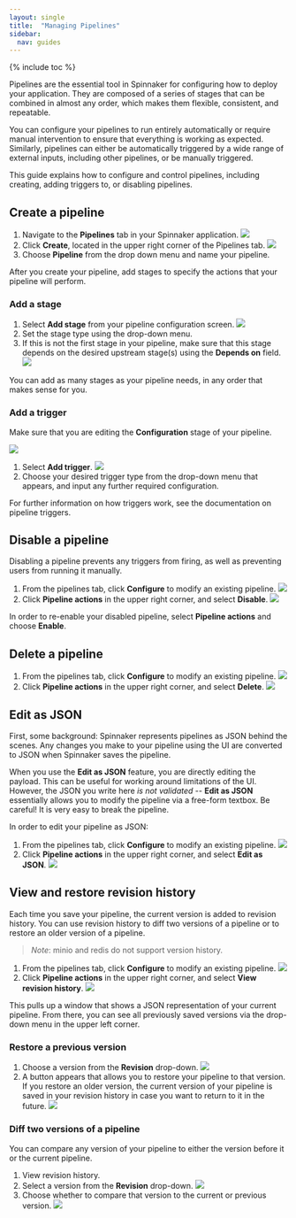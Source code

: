 ```yaml
---
layout: single
title:  "Managing Pipelines"
sidebar:
  nav: guides
---
```


{% include toc %}

Pipelines are the essential tool in Spinnaker for configuring how to deploy your
application. They are composed of a series of stages that can be combined in
almost any order, which makes them flexible, consistent, and repeatable.

You can configure your pipelines to run entirely automatically or require manual
intervention to ensure that everything is working as expected. Similarly,
pipelines can either be automatically triggered by a wide range of external
inputs, including other pipelines, or be manually triggered.

This guide explains how to configure and control pipelines, including creating,
adding triggers to, or disabling pipelines.

## Create a pipeline
1. Navigate to the **Pipelines** tab in your Spinnaker application.
  ![](images/pipelines-tab.png)
2. Click **Create**, located in the upper right corner of the Pipelines tab.
  ![](images/create.png)
3. Choose **Pipeline** from the drop down menu and name your pipeline.

After you create your pipeline, add stages to specify the actions that your
pipeline will perform.

### Add a stage

1. Select **Add stage** from your pipeline configuration screen.
  ![](images/add-stage.png)
2. Set the stage type using the drop-down menu.
3. If this is not the first stage in your pipeline, make sure that this stage
depends on the desired upstream stage(s) using the **Depends on** field.
  ![](images/stage-depends-on.png)

You can add as many stages as your pipeline needs, in any order that makes sense
for you.

### Add a trigger

Make sure that you are editing the **Configuration** stage of your pipeline.

![](images/configuration-stage.png)

1. Select **Add trigger**.
  ![](images/add-trigger.png)
2. Choose your desired trigger type from the drop-down menu that appears, and
input any further required configuration.

For further information on how triggers work, see the documentation on pipeline
triggers.
<!-- TODO(nhayes): link here to pipeline triggers overview once it exists. -->

## Disable a pipeline

Disabling a pipeline prevents any triggers from firing, as well as preventing
users from running it manually.

1. From the pipelines tab, click **Configure** to modify an existing pipeline.
  ![](images/select-configure.png)
2. Click **Pipeline actions** in the upper right corner, and select **Disable**.
  ![](images/pipeline-actions.png)

In order to re-enable your disabled pipeline, select **Pipeline actions** and
choose **Enable**.

## Delete a pipeline

1. From the pipelines tab, click **Configure** to modify an existing pipeline.
  ![](images/select-configure.png)
2. Click **Pipeline actions** in the upper right corner, and select **Delete**.
  ![](images/pipeline-actions.png)

## Edit as JSON

First, some background: Spinnaker represents pipelines as JSON behind the
scenes. Any changes you make to your pipeline using the UI are converted to JSON
when Spinnaker saves the pipeline.

When you use the **Edit as JSON** feature, you are directly editing the payload.
This can be useful for working around limitations of the UI. However, the JSON
you write here *is not validated* -- **Edit as JSON** essentially allows you to
modify the pipeline via a free-form textbox. Be careful! It is very easy to
break the pipeline.

In order to edit your pipeline as JSON:

1. From the pipelines tab, click **Configure** to modify an existing pipeline.
  ![](images/select-configure.png)
2. Click **Pipeline actions** in the upper right corner, and select
**Edit as JSON**.
  ![](images/pipeline-actions.png)

## View and restore revision history

Each time you save your pipeline, the current version is added to revision
history. You can use revision history to diff two versions of a pipeline or to
restore an older version of a pipeline.

> *Note*: minio and redis do not support version history.

1. From the pipelines tab, click **Configure** to modify an existing pipeline.
  ![](images/select-configure.png)
2. Click **Pipeline actions** in the upper right corner, and select
**View revision history**.
  ![](images/pipeline-actions.png)

This pulls up a window that shows a JSON representation of your current
pipeline. From there, you can see all previously saved versions via the
drop-down menu in the upper left corner.

### Restore a previous version

1. Choose a version from the **Revision** drop-down.
  ![](images/revision-history.png)
2. A button appears that allows you to restore your pipeline to that version. If
you restore an older version, the current version of your pipeline is saved in
your revision history in case you want to return to it in the future.
  ![](images/restore-revision.png)

### Diff two versions of a pipeline

You can compare any version of your pipeline to either the version before it or
the current pipeline.

1. View revision history.
2. Select a version from the **Revision** drop-down.
  ![](images/revision-history.png)
3. Choose whether to compare that version to the current or previous version.
  ![](images/compare-version.png)
